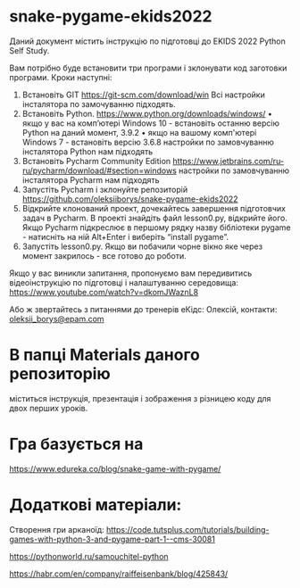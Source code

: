 # snake-pygame-ekids2022

Даний документ містить інструкцію по підготовці
до EKIDS 2022 Python Self Study.

Вам потрібно буде встановити три програми і зклонувати код заготовки програми.
Кроки наступні:
1.	Встановіть GIT https://git-scm.com/download/win 
Всі настройки інсталятора по замочуванню підходять.
2.	Встановіть Python.
 https://www.python.org/downloads/windows/
•	якщо у вас на комп’ютері Windows 10 - встановіть останню версію Python на даний момент, 3.9.2
•	якщо на вашому комп'ютері Windows 7 - встановіть версію 3.6.8
    настройки по замовчуванню інсталятора Python нам підходять
3.	Встановіть Pycharm Community Edition https://www.jetbrains.com/ru-ru/pycharm/download/#section=windows
настройки по замовчуванню інсталятора Pycharm нам підходять
4.	Запустіть Pycharm і зклонуйте репозиторій 
https://github.com/oleksiiborys/snake-pygame-ekids2022
5.	Відкрийте клонований проект, дочекайтесь завершення підготовчих задач в Pycharm. 
В проекті знайдіть файл lesson0.py, відкрийте його. Якщо Pycharm підкреслює в першому рядку назву бібліотеки pygame - натисніть на ній Alt+Enter і виберіть “install pygame”.
6.	Запустіть lesson0.py. Якщо ви побачили чорне вікно яке через момент закрилось - все готово до роботи.

Якщо у вас виникли запитання, пропонуємо вам передивитись відеоінструкцію по підготовці і налаштуванню середовища: https://www.youtube.com/watch?v=dkomJWaznL8

Або ж звертайтесь з питаннями до тренерів еКідс:
Олексій, контакти: oleksii_borys@epam.com 

# В папці Materials даного репозиторію
міститься інструкція, презентація і зображення з різницею коду для двох перших уроків. 



# Гра базується на 
https://www.edureka.co/blog/snake-game-with-pygame/

# Додаткові матеріали:

Створення гри арканоїд: https://code.tutsplus.com/tutorials/building-games-with-python-3-and-pygame-part-1--cms-30081

https://pythonworld.ru/samouchitel-python

https://habr.com/en/company/raiffeisenbank/blog/425843/

